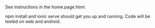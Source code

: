 See instructions in the home.page.html.

npm install and ionic serve should get you up and running. 
Code will be tested on web and android.
